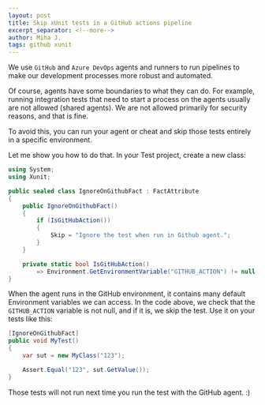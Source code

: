 ```yaml
---
layout: post
title: Skip xUnit tests in a GitHub actions pipeline
excerpt_separator: <!--more-->
author: Miha J.
tags: github xunit
---
```

<!--more-->
We use `GitHub` and `Azure DevOps` agents and runners to run pipelines to make our development processes more robust and automated.

Of course, agents have some boundaries to what they can do. For example, running integration tests that need to start a process on the agents usually are not allowed (shared agents). We are not allowed primarily for security reasons, and that is fine.

To avoid this, you can run your agent or cheat and skip those tests entirely in a specific environment.

Let me show you how to do that. In your Test project, create a new class:

```csharp
using System;
using Xunit;

public sealed class IgnoreOnGithubFact : FactAttribute
{
    public IgnoreOnGithubFact()
    {
        if (IsGitHubAction())
        {
            Skip = "Ignore the test when run in Github agent.";
        }
    }

    private static bool IsGitHubAction()
        => Environment.GetEnvironmentVariable("GITHUB_ACTION") != null;
}
```

When the agent runs in the GitHub environment, it contains many default Environment variables we can access. In the code above, we check that the `GITHUB_ACTION` variable is not null, and if it is, we skip the test. Use it on your tests like this:

```csharp
[IgnoreOnGithubFact]
public void MyTest()
{
    var sut = new MyClass("123");

    Assert.Equal("123", sut.GetValue());
}
```

Those tests will not run next time you run the test with the GitHub agent. :)